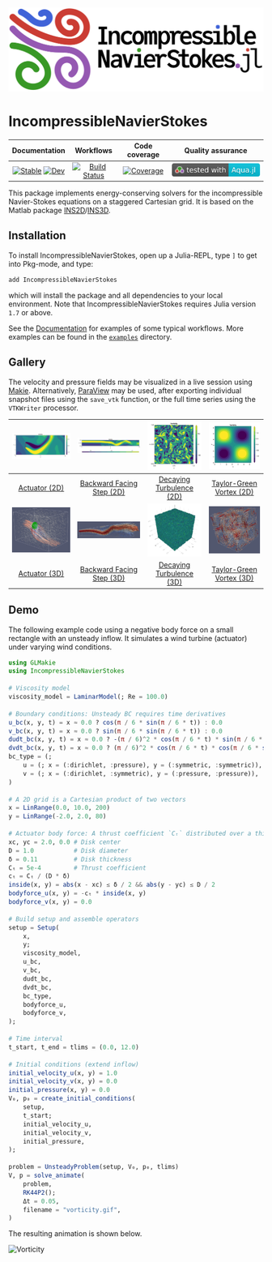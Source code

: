 ![Logo](docs/src/assets/logo_text_dots.png)

# IncompressibleNavierStokes

| Documentation | Workflows | Code coverage | Quality assurance |
| :-----------: | :-------: | :-----------: | :---------------: |
| [![Stable](https://img.shields.io/badge/docs-stable-blue.svg)](https://agdestein.github.io/IncompressibleNavierStokes.jl/stable) [![Dev](https://img.shields.io/badge/docs-dev-blue.svg)](https://agdestein.github.io/IncompressibleNavierStokes.jl/dev) | [![Build Status](https://github.com/agdestein/IncompressibleNavierStokes.jl/workflows/CI/badge.svg)](https://github.com/agdestein/IncompressibleNavierStokes.jl/actions) | [![Coverage](https://codecov.io/gh/agdestein/IncompressibleNavierStokes.jl/branch/main/graph/badge.svg)](https://codecov.io/gh/agdestein/IncompressibleNavierStokes.jl) | [![Aqua QA](https://raw.githubusercontent.com/JuliaTesting/Aqua.jl/master/badge.svg)](https://github.com/JuliaTesting/Aqua.jl) |

This package implements energy-conserving solvers for the incompressible Navier-Stokes
equations on a staggered Cartesian grid. It is based on the Matlab package
[INS2D](https://github.com/bsanderse/INS2D)/[INS3D](https://github.com/bsanderse/INS3D).


## Installation

To install IncompressibleNavierStokes, open up a Julia-REPL, type `]` to get
into Pkg-mode, and type:

```sh
add IncompressibleNavierStokes
```

which will install the package and all dependencies to your local environment.
Note that IncompressibleNavierStokes requires Julia version `1.7` or above.

See the
[Documentation](https://agdestein.github.io/IncompressibleNavierStokes.jl/dev/generated/LidDrivenCavity2D/)
for examples of some typical workflows. More examples can be found in the
[`examples`](examples) directory.

## Gallery

The velocity and pressure fields may be visualized in a live session using
[Makie](https://github.com/JuliaPlots/Makie.jl). Alternatively,
[ParaView](https://www.paraview.org/) may be used, after exporting individual
snapshot files using the `save_vtk` function, or the full time series using the
`VTKWriter` processor.

| ![](assets/examples/Actuator2D.png)     | ![](assets/examples/BackwardFacingStep2D.png)                 | ![](assets/examples/DecayingTurbulence2D.png)                | ![](assets/examples/TaylorGreenVortex2D.png)                |
|:---------------------------------------:|:-------------------------------------------------------------:|:------------------------------------------------------------:|:-----------------------------------------------------------:|
| [Actuator (2D)](examples/Actuator2D.jl) | [Backward Facing Step (2D)](examples/BackwardFacingStep2D.jl) | [Decaying Turbulence (2D)](examples/DecayingTurbulence2D.jl) | [Taylor-Green Vortex (2D)](examples/TaylorGreenVortex2D.jl) |
| ![](assets/examples/Actuator3D.png)     | ![](assets/examples/BackwardFacingStep3D.png)                 | ![](assets/examples/DecayingTurbulence3D.png)                | ![](assets/examples/TaylorGreenVortex3D.png)                |
| [Actuator (3D)](examples/Actuator3D.jl) | [Backward Facing Step (3D)](examples/BackwardFacingStep3D.jl) | [Decaying Turbulence (3D)](examples/DecayingTurbulence3D.jl) | [Taylor-Green Vortex (3D)](examples/TaylorGreenVortex3D.jl) |


## Demo

The following example code  using a negative body force on a small rectangle
with an unsteady inflow. It simulates a wind turbine (actuator) under varying
wind conditions.

```julia
using GLMakie
using IncompressibleNavierStokes

# Viscosity model
viscosity_model = LaminarModel(; Re = 100.0)

# Boundary conditions: Unsteady BC requires time derivatives
u_bc(x, y, t) = x ≈ 0.0 ? cos(π / 6 * sin(π / 6 * t)) : 0.0
v_bc(x, y, t) = x ≈ 0.0 ? sin(π / 6 * sin(π / 6 * t)) : 0.0
dudt_bc(x, y, t) = x ≈ 0.0 ? -(π / 6)^2 * cos(π / 6 * t) * sin(π / 6 * sin(π / 6 * t)) : 0.0
dvdt_bc(x, y, t) = x ≈ 0.0 ? (π / 6)^2 * cos(π / 6 * t) * cos(π / 6 * sin(π / 6 * t)) : 0.0
bc_type = (;
    u = (; x = (:dirichlet, :pressure), y = (:symmetric, :symmetric)),
    v = (; x = (:dirichlet, :symmetric), y = (:pressure, :pressure)),
)

# A 2D grid is a Cartesian product of two vectors
x = LinRange(0.0, 10.0, 200)
y = LinRange(-2.0, 2.0, 80)

# Actuator body force: A thrust coefficient `Cₜ` distributed over a thin rectangle
xc, yc = 2.0, 0.0 # Disk center
D = 1.0           # Disk diameter
δ = 0.11          # Disk thickness
Cₜ = 5e-4         # Thrust coefficient
cₜ = Cₜ / (D * δ)
inside(x, y) = abs(x - xc) ≤ δ / 2 && abs(y - yc) ≤ D / 2
bodyforce_u(x, y) = -cₜ * inside(x, y)
bodyforce_v(x, y) = 0.0

# Build setup and assemble operators
setup = Setup(
    x,
    y;
    viscosity_model,
    u_bc,
    v_bc,
    dudt_bc,
    dvdt_bc,
    bc_type,
    bodyforce_u,
    bodyforce_v,
);

# Time interval
t_start, t_end = tlims = (0.0, 12.0)

# Initial conditions (extend inflow)
initial_velocity_u(x, y) = 1.0
initial_velocity_v(x, y) = 0.0
initial_pressure(x, y) = 0.0
V₀, p₀ = create_initial_conditions(
    setup,
    t_start;
    initial_velocity_u,
    initial_velocity_v,
    initial_pressure,
);

problem = UnsteadyProblem(setup, V₀, p₀, tlims)
V, p = solve_animate(
    problem,
    RK44P2();
    Δt = 0.05,
    filename = "vorticity.gif",
)
```

The resulting animation is shown below.

![Vorticity](assets/vorticity.gif)
